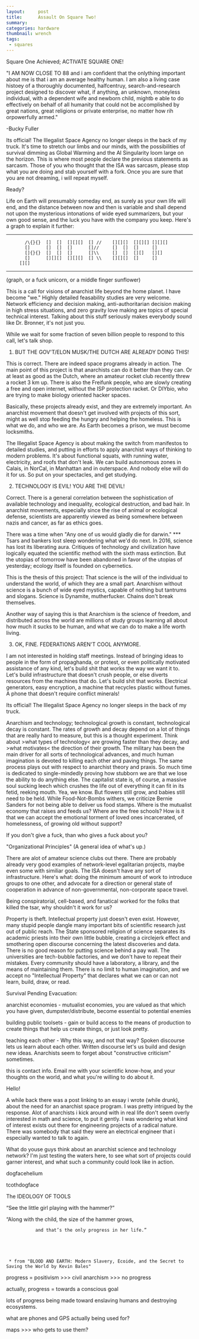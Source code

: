```yaml
---
layout:     post
title:      Assault On Square Two!
summary:    
categories: hardware
thumbnail: wrench
tags:
 - squares
---
```


Square One Achieved; ACTIVATE SQUARE ONE!

"I AM NOW CLOSE TO 88 and i am confident that the onlything important about me is that i am an average healthy human. I am also a living case histoey of a thoroughly documented, halfcentruy, search-and-research project designed to discover what, if anything, an unknown, moneyless individual, with a dependent wife and newborn child, mightb e able to do effectively on behalf of all humanity that could not be accomplished by great nations, great religions or private enterprise, no matter how rih orpowerfully armed."

   -Bucky Fuller





Its official! The Illegalist Space Agency no longer sleeps in the back of my truck. It's time to stretch our limbs and our minds, with the possibilities of survival dimming as Global Warming and the AI Singularity loom large on the horizon. This is where most people declare the previous statements as sarcasm. Those of you who thought that the ISA was sarcasm, please stop what you are doing and stab yourself with a fork. Once you are sure that you are not dreaming, i will repeat myself.

Ready?

Life on Earth will presumably someday end, as surely as your own life will end, and the distance between now and then is variable and shall depend not upon the mysterious intonations of wide eyed summarizers, but your own good sense, and the luck you have with the company you keep. Here's a graph to explain it further:


_____________________________________________________________________________

           /\{}{}  []  []  [][][]  [] //    [][][]  [][][] [][][]
           []      []  []  []      []//     []  []  []     []
           []{}{}  []  []  []      []\\     []  []  [][]   [][]
           []      [][][]  [][][]  [] \\    [][][]  []     []
         [][]
      
_____________________________________________________________________________

(graph, or a fuck unicorn, or a middle finger sunflower)



This is a call for visions of anarchist life beyond the home planet. I have become "we." Highly detailed feasability studies are very welcome. Network efficiency and decision making, anti-authoritarian decision making in high stress situations, and zero gravity love making are topics of special technical interest. Talking about this stuff seriously makes everybody sound like Dr. Bronner, it's not just you. 

While we wait for some fraction of seven billion people to respond to this call, let's talk shop.








1. BUT THE GOV'T/ELON MUSK/THE DUTCH ARE ALREADY DOING THIS!

This is correct. There are indeed space programs already in action. The main point of this project is that anarchists can do it better than they can. Or at least as good as the Dutch, where an amateur rocket club recently threw a rocket 3 km up. There is also the Freifunk people, who are slowly creating a free and open internet, without the ISP protection racket. Or DIYbio, who are trying to make biology oriented hacker spaces. 

Basically, these projects already exist, and they are extremely important. An anarchist movement that doesn't get involved with projects of this sort, might as well stop feeding the hungry and helping the homeless. This is what we do, and who we are. As Earth becomes a prison, we must become locksmiths. 

The Illegalist Space Agency is about making the switch from manifestos to detailed studies, and putting in efforts to apply anarchist ways of thinking to modern problems. It's about functional squats, with running water, electricity, and roofs that don't leak. We can build autonomous zones in Calais, in NorCal, in Manhattan and in outerspace. And nobody else will do it for us. So put on your spectacles, and get studying.


2. TECHNOLOGY IS EVIL! YOU ARE THE DEVIL!

Correct. There is a general correlation between the sophistication of available technology and inequality, ecological destruction, and bad hair. In anarchist movements, especially since the rise of animal or ecological defense, scientists are apparently viewed as being somewhere between nazis and cancer, as far as ethics goes. 

There was a time when "Any one of us would gladly die for darwin." *** Tsars and bankers lost sleep wondering what we'd do next. In 2016, science has lost its liberating aura. Critiques of technology and civilization have logically equated the scientific method with the sixth mass extinction. But the utopias of tomorrow have been abandoned in favor of the utopias of yesterday; ecology itself is founded on cybernetics. 

This is the thesis of this project: That science is the will of the individual to understand the world, of which they are a small part. Anarchism without science is a bunch of wide eyed mystics, capable of nothing but tantrums and slogans. Science is Dynamite, mutherfucker. Chains don't break themselves. 

Another way of saying this is that Anarchism is the science of freedom, and distributed across the world are millions of study groups learning all about how much it sucks to be human, and what we can do to make a life worth living.



3. OK, FINE. FEDERATIONS AREN'T COOL ANYMORE.

I am not interested in holding staff meetings. Instead of bringing ideas to people in the form of propaghanda, or protest, or even politically motivated assistance of any kind, let's build shit that works the way we want it to. Let's build infrastructure that doesn't crush people, or else diverts resources from the machines that do. Let's build shit that works. Electrical generators, easy encryption, a machine that recycles plastic without fumes. A phone that doesn't require conflict minerals! 










Its official! The Illegalist Space Agency no longer sleeps in the back of my truck.

Anarchism and technology; technological growth is constant, technological decay is constant. The rates of growth and decay depend on a lot of things that are really hard to measure, but this is a thought experiment. Think about >what types of technology< are growing faster than they decay, and >what motivates< the direction of their growth. The military has been the main driver for all sorts of technological advances, and much human imagination is devoted to killing each other and paving things. The same process plays out with respect to anarchist theory and praxis. So much time is dedicated to single-mindedly proving how stubborn we are that we lose the ability to do anything else. The capitalist state is, of course, a massive soul sucking leech which crushes the life out of everything it can fit in its fetid, reeking mouth. Yea, we know. But flowers still grow, and babies still need to be held. While Food-Not-Bombs withers, we criticize Bernie Sanders for not being able to deliver us food stamps. Where is the mutualist economy that raises and feeds us? Where are the free schools? How is it that we can accept the emotional torment of loved ones incarcerated, of homelessness, of growing old without support? 

If you don't give a fuck, than who gives a fuck about you?


"Organizational Principles" (A general idea of what's up.)

There are alot of amateur science clubs out there. There are probably already very good examples of network-level egalitarian projects, maybe even some with similiar goals. The ISA doesn't have any sort of infrastructure. Here's what: doing the minimum amount of work to introduce groups to one other, and advocate for a direction or general state of cooperation in advance of non-governmental, non-corporate space travel.

Being conspiratorial, cell-based, and fanatical worked for the folks that killed the tsar, why shouldn't it work for us?

Property is theft. Intellectual property just doesn't even exist. However, many stupid people dangle many important bits of scientific research just out of public reach. The State sponsored religion of science separates its academic priests into their own little bubble, creating a circlejerk effect and smothering open discourse concerning the latest discoveries and data. There is no good reason for putting science behind a pay wall. The universities are tech-bubble factories, and we don't have to repeat their mistakes. Every community should have a laboratory, a library, and the means of maintaining them. There is no limit to human imagination,  and we accept no "Intellectual Property" that declares what we can or can not learn, build, draw, or read.
 


Survival Pending Evacuation:

anarchist economies - mutualist economies, you are valued as that which you have given, dumpster/distribute, become essential to potential enemies

building public toolsets - gain or build access to the means of production to create things that help us create things, or just look pretty. 


teaching each other - Why this way, and not that way? Spoken discourse lets us learn about each other. Written discourse let's us build and design new ideas. Anarchists seem to forget about "constructive criticism" sometimes.





this is contact info. Email me with your scientific know-how, and your thoughts on the world, and what you're willing to do about it.





 





Hello!

A while back there was a post linking to an essay i wrote (while drunk), about the need for an anarchist space program. I was pretty intrigued by the response. Alot of anarchists i kick around with in real life don't seem overly interested in math and science, to put it gently. I was wondering what kind of interest exists out there for engineering projects of a radical nature. There was somebody that said they were an electrical engineer that i especially wanted to talk to again. 

What do youse guys think about an anarchist science and technology network? I'm just testing the waters here, to see what sort of projects could garner interest, and what such a community could look like in action. 



dogfacehelium

tcothdogface












The IDEOLOGY OF TOOLS



“See the little girl playing with the hammer?” 

“Along with the child, the size of the hammer grows, 

               and that’s the only progress in her life.” 
               
               



     * from "BLOOD AND EARTH: Modern Slavery, Ecoide, and the Secret to Saving the World by Kevin Bales"
     
     
  progress = positivism >>> civil anarchism >>>   no progress
  
  actually, progress = towards a conscious goal
  
  lots of progress being made toward enslaving humans and destroying ecosystems.
  
  what are phones and GPS actually being used for? 
  
  maps >>> who gets to use them?
